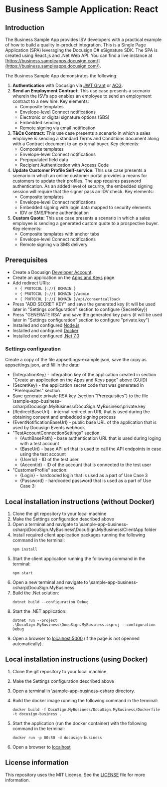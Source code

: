 # Business Sample Application: React

## Introduction

The Business Sample App provides ISV developers with a practical example of how to build a quality in-product integration. This is a Single Page Application (SPA) leveraging the Docusign C# eSignature SDK. The SPA is created using React.js and .Net Web API. You can find a live instance at [https://business.sampleapps.docusign.com/](https://business.sampleapps.docusign.com/).

The Business Sample App demonstrates the following:

1. **Authentication** with Docusign via [JWT Grant](https://developers.docusign.com/platform/auth/jwt/) or [ACG](https://developers.docusign.com/platform/auth/authcode/).
2. **Send an Employment Contract:**
   This use case presents a scenario wherein the ISV’s app enables an employee to send an employment contract to a new hire.
   Key elements:
   - Composite templates
   - Envelope-level Connect notifications
   - Electronic or digital signature options (SBS)
   - Embedded sending
   - Remote signing via email notification
3. **T&Cs Contract:**
   This use case presents a scenario in which a sales employee is sending a standard Terms and Conditions document along with a Contract document to an external buyer.
   Key elements:
   - Composite templates
   - Envelope-level Connect notifications
   - Prepopulated field data
   - Recipient Authentication with Access Code
4. **Update Customer Profile Self-service:**
   This use case presents a scenario in which an online customer portal provides a means for customers to update their profiles. The app requires password authentication. As an added level of security, the embedded signing session will require that the signer pass an IDV check.
   Key elements:
   - Composite templates
   - Envelope-level Connect notifications
   - Embedded signing with login data mapped to security elements
   - IDV or SMS/Phone authentication
5. **Custom Quote:**
   This use case presents a scenario in which a sales employee is sending a generated custom quote to a prospective buyer.
   Key elements:
   - Composite templates with anchor tabs
   - Envelope-level Connect notifications
   - Remote signing via SMS delivery

## Prerequisites

- Create a Docusign [Developer Account](https://go.docusign.com/o/sandbox/).
- Create an application on the [Apps and Keys](https://admindemo.docusign.com/authenticate?goTo=appsAndKeys) page.
- Add redirect URIs:
  - `{ PROTOCOL }://{ DOMAIN }`
  - `{ PROTOCOL }://{ DOMAIN }/admin`
  - `{ PROTOCOL }://{ DOMAIN }/api/consentcallback`
- Press "ADD SECRET KEY" and save the generated key (it will be used later in "Settings configuration" section to configure {SecretKey})
- Press "GENERATE RSA" and save the generated key pairs (it will be used later in "Settings configuration" section to configure "private.key")
- Installed and configured [Node.js](https://nodejs.org/en/download)
- Installed and configured [Docker](https://www.docker.com/)
- Installed and configured [.Net 7.0](https://dotnet.microsoft.com/en-us/download/dotnet/7.0)

### Settings configuration

Create a copy of the file appsettings-example.json, save the copy as appsettings.json, and fill in the data:

- {IntegrationKey} - integration key of the application created in section "Create an application on the Apps and Keys page" above (GUID)
- {SecretKey} - the application secret code that was generated in "Prerequisites" section
- Save generate private RSA key (section "Prerequisites") to the file \sample-app-business-csharp\Docusign.MyBusiness\DocuSign.MyBusiness\private.key
- {RedirectBaseUrl} - internal redirection URL that is used during the obtaining consent and embedded signing process
- {EventNotificationBaseUrl} - public base URL of the application that is used by Docusign Events webhook
- "TestAccountConnectionSettings" section:
  - {AuthBasePath} - base authentication URL that is used during loging with a test account
  - {BaseUri} - base API url that is used to call the API endpoints in case using the test account
  - {UserId} - ID of the test user
  - {AccontId} - ID of the account that is connected to the test user
- "CustomerProfile" section:
  - {Login} - hardcoded login that is used as a part of Use Case 3
  - {Password} - hardcoded password that is used as a part of Use Case 3:

## Local installation instructions (without Docker)

1. Clone the git repository to your local machine
1. Make the Settings configuration described above
1. Open a terminal and navigate to \sample-app-business-csharp\DocuSign.MyBusiness\DocuSign.MyBusiness\ClientApp folder
1. Install required client application packages running the following command in the terminal:
   ```
   npm install
   ```
1. Start the client application running the following command in the terminal:
   ```
   npm start
   ```
1. Open a new terminal and navigate to \sample-app-business-csharp\DocuSign.MyBusiness
1. Build the .Net solution:
   ```
   dotnet build --configuration Debug
   ```
1. Start the .NET application:
   ```
   dotnet run --project .\DocuSign.MyBusiness\DocuSign.MyBusiness.csproj --configuration Debug
   ```
1. Open a browser to [localhost:5000](http://localhost:5000) (if the page is not openned automatically).

## Local installation instructions (using Docker)

1. Clone the git repository to your local machine
1. Make the Settings configuration described above
1. Open a terminal in \sample-app-business-csharp directory.
1. Build the docker image running the following command in the terminal:
   ```
   docker build -f DocuSign.MyBusiness/DocuSign.MyBusiness/Dockerfile -t docusign-business .
   ```
1. Start the application (run the docker container) with the following command in the terminal:

   ```
   docker run -p 80:80 -d docusign-business
   ```

1. Open a browser to [localhost](http://localhost)

## License information

This repository uses the MIT License. See the [LICENSE](./LICENSE) file for more information.
